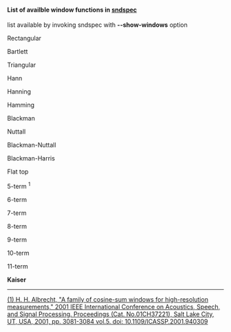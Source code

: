 #### List of availble window functions in [sndspec](./README.md)

list available by invoking sndspec with **--show-windows** option

Rectangular

Bartlett

Triangular

Hann

Hanning

Hamming

Blackman

Nuttall

Blackman-Nuttall

Blackman-Harris

Flat top

5-term <sup>1</sup>

6-term

7-term

8-term

9-term

10-term

11-term

**Kaiser**

---

[(1) H. H. Albrecht, "A family of cosine-sum windows for high-resolution measurements,"
2001 IEEE International Conference on Acoustics, Speech, and Signal Processing. Proceedings (Cat. No.01CH37221),
Salt Lake City, UT, USA, 2001, pp. 3081-3084 vol.5.
doi: 10.1109/ICASSP.2001.940309](https://ieeexplore.ieee.org/document/940309%20/authors)

